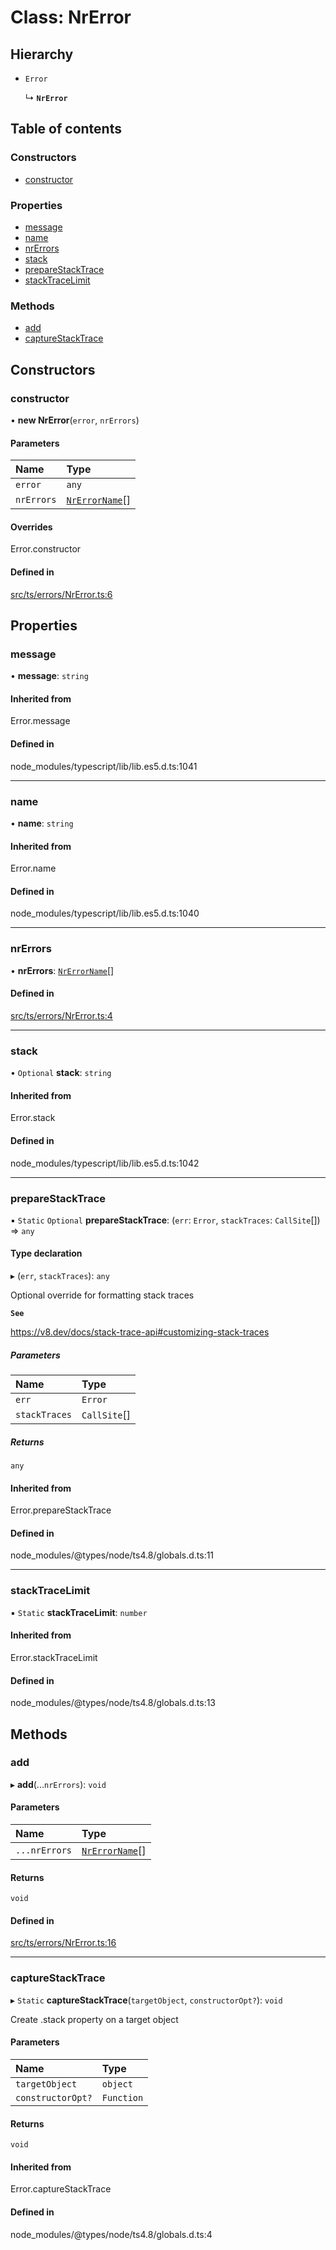 # Class: NrError

## Hierarchy

- `Error`

  ↳ **`NrError`**

## Table of contents

### Constructors

- [constructor](NrError.md#constructor)

### Properties

- [message](NrError.md#message)
- [name](NrError.md#name)
- [nrErrors](NrError.md#nrerrors)
- [stack](NrError.md#stack)
- [prepareStackTrace](NrError.md#preparestacktrace)
- [stackTraceLimit](NrError.md#stacktracelimit)

### Methods

- [add](NrError.md#add)
- [captureStackTrace](NrError.md#capturestacktrace)

## Constructors

### constructor

• **new NrError**(`error`, `nrErrors`)

#### Parameters

| Name | Type |
| :------ | :------ |
| `error` | `any` |
| `nrErrors` | [`NrErrorName`](../API.md#nrerrorname)[] |

#### Overrides

Error.constructor

#### Defined in

[src/ts/errors/NrError.ts:6](https://gitlab.com/i3-market/code/wp3/t3.2/conflict-resolution/non-repudiation-library/-/blob/5953ac3/src/ts/errors/NrError.ts#L6)

## Properties

### message

• **message**: `string`

#### Inherited from

Error.message

#### Defined in

node_modules/typescript/lib/lib.es5.d.ts:1041

___

### name

• **name**: `string`

#### Inherited from

Error.name

#### Defined in

node_modules/typescript/lib/lib.es5.d.ts:1040

___

### nrErrors

• **nrErrors**: [`NrErrorName`](../API.md#nrerrorname)[]

#### Defined in

[src/ts/errors/NrError.ts:4](https://gitlab.com/i3-market/code/wp3/t3.2/conflict-resolution/non-repudiation-library/-/blob/5953ac3/src/ts/errors/NrError.ts#L4)

___

### stack

• `Optional` **stack**: `string`

#### Inherited from

Error.stack

#### Defined in

node_modules/typescript/lib/lib.es5.d.ts:1042

___

### prepareStackTrace

▪ `Static` `Optional` **prepareStackTrace**: (`err`: `Error`, `stackTraces`: `CallSite`[]) => `any`

#### Type declaration

▸ (`err`, `stackTraces`): `any`

Optional override for formatting stack traces

**`See`**

https://v8.dev/docs/stack-trace-api#customizing-stack-traces

##### Parameters

| Name | Type |
| :------ | :------ |
| `err` | `Error` |
| `stackTraces` | `CallSite`[] |

##### Returns

`any`

#### Inherited from

Error.prepareStackTrace

#### Defined in

node_modules/@types/node/ts4.8/globals.d.ts:11

___

### stackTraceLimit

▪ `Static` **stackTraceLimit**: `number`

#### Inherited from

Error.stackTraceLimit

#### Defined in

node_modules/@types/node/ts4.8/globals.d.ts:13

## Methods

### add

▸ **add**(...`nrErrors`): `void`

#### Parameters

| Name | Type |
| :------ | :------ |
| `...nrErrors` | [`NrErrorName`](../API.md#nrerrorname)[] |

#### Returns

`void`

#### Defined in

[src/ts/errors/NrError.ts:16](https://gitlab.com/i3-market/code/wp3/t3.2/conflict-resolution/non-repudiation-library/-/blob/5953ac3/src/ts/errors/NrError.ts#L16)

___

### captureStackTrace

▸ `Static` **captureStackTrace**(`targetObject`, `constructorOpt?`): `void`

Create .stack property on a target object

#### Parameters

| Name | Type |
| :------ | :------ |
| `targetObject` | `object` |
| `constructorOpt?` | `Function` |

#### Returns

`void`

#### Inherited from

Error.captureStackTrace

#### Defined in

node_modules/@types/node/ts4.8/globals.d.ts:4
